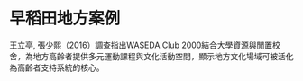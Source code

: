 # 早稻田地方案例

王立亭, 張少熙（2016）調查指出WASEDA Club 2000結合大學資源與閒置校舍，為地方高齡者提供多元運動課程與文化活動空間，顯示地方文化場域可被活化為高齡者支持系統的核心。